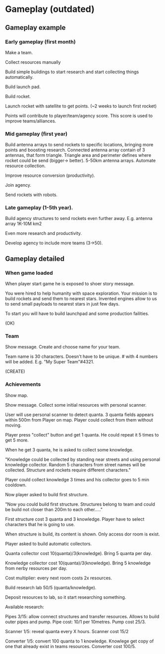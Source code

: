 
# Gameplay (outdated)

## Gameplay example

### Early gameplay (first month)

Make a team.

Collect resources manually

Build simple buildings to start research and start collecting things automatically.

Build launch pad.

Build rocket.

Launch rocket with satellite to get points. (~2 weeks to launch first rocket)

Points will contribute to player/team/agency score. This score is used to improve teams/alliances.


### Mid gameplay (first year)

Build antenna arrays to send rockets to specific locations, bringing more points and boosting research. Connected antenna array contain of 3 antennas, that form triangle. Triangle area and perimeter defines where rocket could be send (bigger-> better). 5-50km antenna arrays.
Automate resource collection.

Improve resource conversion (productivity).

Join agency.

Send rockets with robots.

### Late gameplay (1-5th year).

Build agency structures to send rockets even further away. E.g. antenna array 1K-10M km2

Even more research and productivity.

Develop agency to include more teams (3->50).

## Gameplay detailed

### When game loaded

When player start game he is exposed to shoer story message.

You were hired to help humanity with space exploration. Your mission is to build rockets and send them to nearest stars. Invented engines allow to us to send small payloads to nearest stars in just few days.

To start you will have to build launchpad and some production failities.

(OK)


### Team

Show message. Create and choose name for your team.

Team name is 30 characters. Doesn't have to be unique. # with 4 numbers will be added. E.g. "My Super Team"#4321.

(CREATE)

### Achievements

Show map.

Show message. Collect some initial resources with personal scanner.

User will use personal scanner to detect quanta. 3 quanta fields appears within 500m from Player on map. Player could collect from them without moving.

Player press "collect" button and get 1 quanta. He could repeat it 5 times to get 5 more.

When he get 3 quanta, he is asked to collect some knowledge.

"Knowledge could be collected by standing near streets and using personal knowledge collector. Random 5 characters from street names will be collected. Structure and rockets require different characters."

Player could collect knowledge 3 times and his collector goes to 5 min cooldown.

Now player asked to build first structure.

"Now you could build first structure. Structures belong to team and could be build not closer than 200m to each other....."

First structure cost 3 quanta and 3 knowledge. Player have to select characters that he is going to use.

When structure is build, its content is shown. Only access dor room is exist.

Player asked to build automatic collectors.

Quanta collector cost 10(quanta)/3(knowledge). Bring 5 quanta per day.

Knowledge collector cost 10(quanta)/3(knowledge). Bring 5 knowledge from nerby resources per day.

Cost multiplier: every next room costs 2x resources.

Build research lab 50/5 (quanta/knowledge).

Deposit resources to lab, so it start researching something.

Available research:

Pipes 3/15: allow connect structures and transfer resources. Allows to build outer pipes and pump. Pipe cost: 10/1 per 10metres. Pump cost 25/3.

Scanner 1/5: reveal quanta every X hours. Scanner cost 15/2

Converter 1/5: convert 100 quanta to 1 knowledge. Knowlege get copy of one that already exist in teams resources. Converter cost 100/5.